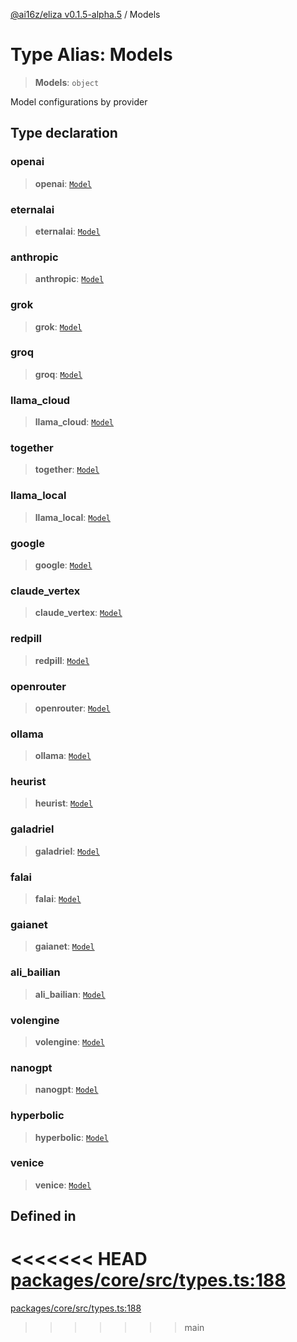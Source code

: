 [@ai16z/eliza v0.1.5-alpha.5](../index.md) / Models

# Type Alias: Models

> **Models**: `object`

Model configurations by provider

## Type declaration

### openai

> **openai**: [`Model`](Model.md)

### eternalai

> **eternalai**: [`Model`](Model.md)

### anthropic

> **anthropic**: [`Model`](Model.md)

### grok

> **grok**: [`Model`](Model.md)

### groq

> **groq**: [`Model`](Model.md)

### llama\_cloud

> **llama\_cloud**: [`Model`](Model.md)

### together

> **together**: [`Model`](Model.md)

### llama\_local

> **llama\_local**: [`Model`](Model.md)

### google

> **google**: [`Model`](Model.md)

### claude\_vertex

> **claude\_vertex**: [`Model`](Model.md)

### redpill

> **redpill**: [`Model`](Model.md)

### openrouter

> **openrouter**: [`Model`](Model.md)

### ollama

> **ollama**: [`Model`](Model.md)

### heurist

> **heurist**: [`Model`](Model.md)

### galadriel

> **galadriel**: [`Model`](Model.md)

### falai

> **falai**: [`Model`](Model.md)

### gaianet

> **gaianet**: [`Model`](Model.md)

### ali\_bailian

> **ali\_bailian**: [`Model`](Model.md)

### volengine

> **volengine**: [`Model`](Model.md)

### nanogpt

> **nanogpt**: [`Model`](Model.md)

### hyperbolic

> **hyperbolic**: [`Model`](Model.md)

### venice

> **venice**: [`Model`](Model.md)

## Defined in

<<<<<<< HEAD
[packages/core/src/types.ts:188](https://github.com/konstantine25b/eliza/blob/main/packages/core/src/types.ts#L188)
=======
[packages/core/src/types.ts:188](https://github.com/ai16z/eliza/blob/main/packages/core/src/types.ts#L188)
>>>>>>> main
